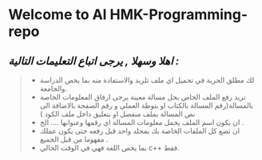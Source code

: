 # __Welcome to Al HMK-Programming-repo__
 ## *اهلا وسهلا , يرجى اتباع التعليمات التالية :*
 > * لك مطلق الحرية في تحميل اي ملف تلريد والاستفادة منه بما يخص الدراسة والجامعة.
 > * تريد رفع الملف الخاص بحل مسالة معينة يرجى ارفاق المعلومات الخاصة بالمسالة(رقم المسالة بالكتاب او بنوطة العملي و رقم الصفحة بالاضافة الى نص المسالة بملف منفصل او بتعليق داخل ملف الكود )
 > * ان يكون اسم الملف يحمل معلومات المسالة اي رقمها وعنوانها .... الخ .
 > * ان تضع كل الملفات الخاصة بك بمجلد واحد قبل رفعه حتى يكون عملك مفهوما من قبل الجميع . 
 > * بما يخص اللغة فهي في الوقت الحالي c++  فقط.
 
